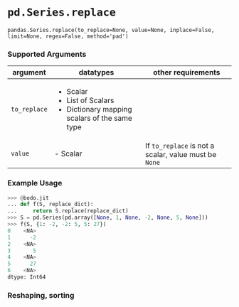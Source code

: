 # `pd.Series.replace`

`pandas.Series.replace(to_replace=None, value=None, inplace=False, limit=None, regex=False, method='pad')`

### Supported Arguments

| argument          | datatypes                                                                                                           | other requirements                                      |
|-------------------|---------------------------------------------------------------------------------------------------------------------|---------------------------------------------------------|
| `to_replace`      | <ul><li>   Scalar  </li><li>   List of Scalars  </li><li>   Dictionary mapping scalars of the  same type </li></ul> |                                                         |
| `value`           | -   Scalar                                                                                                          | If `to_replace` is not a  scalar, value must be  `None` |

### Example Usage

``` py
>>> @bodo.jit
... def f(S, replace_dict):
...     return S.replace(replace_dict)
>>> S = pd.Series(pd.array([None, 1, None, -2, None, 5, None]))
>>> f(S, {1: -2, -2: 5, 5: 27})
0    <NA>
1      -2
2    <NA>
3       5
4    <NA>
5      27
6    <NA>
dtype: Int64
```

### Reshaping, sorting

